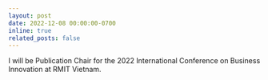 ```yaml
---
layout: post
date: 2022-12-08 00:00:00-0700
inline: true
related_posts: false
---
```


I will be Publication Chair for the 2022 International Conference on Business Innovation at RMIT Vietnam.